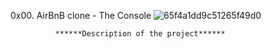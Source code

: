 0x00. AirBnB clone - The Console
![65f4a1dd9c51265f49d0](https://github.com/lauren-belloalvarez/AirBnB_clone/assets/129569062/ecc69663-3f2e-4247-b656-b265ff7f6ef9)

              ******Description of the project******
